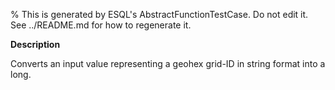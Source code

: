 % This is generated by ESQL's AbstractFunctionTestCase. Do not edit it. See ../README.md for how to regenerate it.

**Description**

Converts an input value representing a geohex grid-ID in string format into a long.

